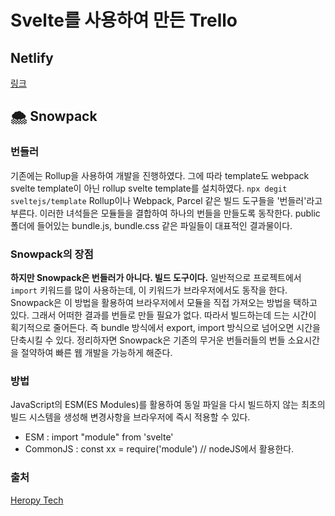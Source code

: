 # Svelte를 사용하여 만든 Trello

## Netlify
[링크](https://lawyerd-trello.netlify.app/)

## 🌨 Snowpack
### 번들러
기존에는 Rollup을 사용하여 개발을 진행하였다. 그에 따라 template도 webpack svelte template이 아닌 rollup svelte template를 설치하였다. `npx degit sveltejs/template` 
Rollup이나 Webpack, Parcel 같은 빌드 도구들을 '번들러'라고 부른다. 이러한 녀석들은 모듈들을 결합하여 하나의 번들을 만들도록 동작한다. public 폴더에 들어있는 bundle.js, bundle.css 같은 파일들이 대표적인 결과물이다. 

### Snowpack의 장점
**하지만 Snowpack은 번들러가 아니다. 빌드 도구이다.** 일반적으로 프로젝트에서 `import` 키워드를 많이 사용하는데, 이 키워드가 브라우저에서도 동작을 한다. Snowpack은 이 방법을 활용하여 브라우저에서 모듈을 직접 가져오는 방법을 택하고 있다. 그래서 어떠한 결과를 번들로 만들 필요가 없다. 따라서 빌드하는데 드는 시간이 획기적으로 줄어든다. 즉 bundle 방식에서 export, import 방식으로 넘어오면 시간을 단축시킬 수 있다. 정리하자면 Snowpack은 기존의 무거운 번들러들의 번들 소요시간을 절약하여 빠른 웹 개발을 가능하게 해준다. 

### 방법
JavaScript의 ESM(ES Modules)를 활용하여 동일 파일을 다시 빌드하지 않는 최초의 빌드 시스템을 생성해 변경사항을 브라우저에 즉시 적용할 수 있다. 
- ESM : import "module" from 'svelte'
- CommonJS : const xx = require('module') // nodeJS에서 활용한다. 

### 출처 
[Heropy Tech](https://heropy.blog/2020/10/31/snowpack/)
